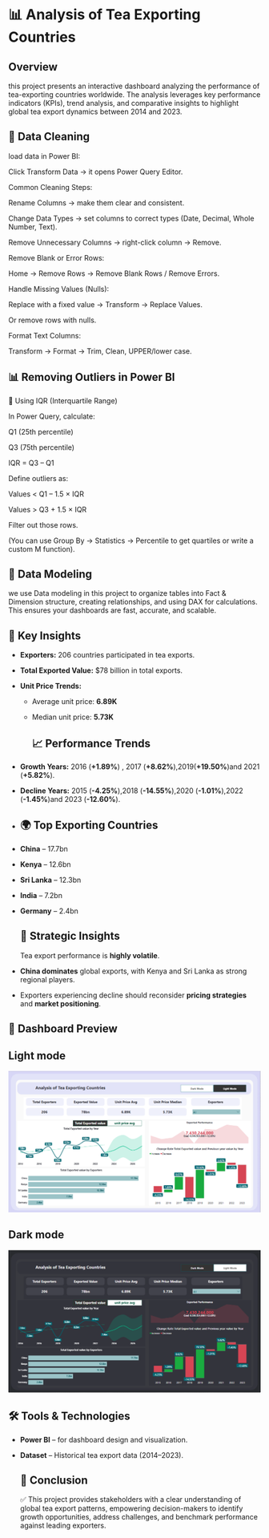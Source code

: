 # 📊 Analysis of Tea Exporting Countries

## Overview
this project presents an interactive dashboard analyzing the performance of tea-exporting countries worldwide. The analysis leverages key performance indicators (KPIs), trend analysis, and comparative insights to highlight global tea export dynamics between 2014 and 2023.

## 🧹  Data Cleaning 
 load data in Power BI:

Click Transform Data → it opens Power Query Editor.

Common Cleaning Steps:

Rename Columns → make them clear and consistent.

Change Data Types → set columns to correct types (Date, Decimal, Whole Number, Text).

Remove Unnecessary Columns → right-click column → Remove.

Remove Blank or Error Rows:

Home → Remove Rows → Remove Blank Rows / Remove Errors.

Handle Missing Values (Nulls):

Replace with a fixed value → Transform → Replace Values.

Or remove rows with nulls.

Format Text Columns:

Transform → Format → Trim, Clean, UPPER/lower case.

## 📊  Removing Outliers in Power BI
🔹  Using IQR (Interquartile Range)

In Power Query, calculate:

Q1 (25th percentile)

Q3 (75th percentile)

IQR = Q3 – Q1

Define outliers as:

Values < Q1 – 1.5 × IQR

Values > Q3 + 1.5 × IQR

Filter out those rows.

(You can use Group By → Statistics → Percentile to get quartiles or write a custom M function).

## 🔹  Data Modeling 
 we use Data modeling in this project  to organize   tables into Fact & Dimension structure, creating relationships, and using DAX for calculations. This ensures your dashboards are fast, accurate, and scalable.
## 🔑 Key Insights
- **Exporters:** 206 countries participated in tea exports.  
- **Total Exported Value:** $78 billion in total exports.  
- **Unit Price Trends:**  
  - Average unit price: **6.89K**  
  - Median unit price: **5.73K**
 
    ## 📈 Performance Trends
- **Growth Years:** 2016 (**+1.89%**) , 2017 (**+8.62%**),2019(**+19.50%**)and 2021 (**+5.82%**).  
- **Decline Years:** 2015 (**-4.25%**),2018 (**-14.55%**),2020 (**-1.01%**),2022 (**-1.45%**)and 2023 (**-12.60%**).

- ## 🌍 Top Exporting Countries
- **China** – 17.7bn  
- **Kenya** – 12.6bn  
- **Sri Lanka** – 12.3bn  
- **India** – 7.2bn  
- **Germany** – 2.4bn

  ## 🎯 Strategic Insights
  Tea export performance is **highly volatile**.  
- **China dominates** global exports, with Kenya and Sri Lanka as strong regional players.  
- Exporters experiencing decline should reconsider **pricing strategies** and **market positioning**.  
  
 
    
## 📸 Dashboard Preview
## Light mode
![Tea Export Dashboard](light.PNG)

## Dark mode
![Tea Export Dashboard](dark.PNG)

## 🛠️ Tools & Technologies
- **Power BI** – for dashboard design and visualization.  
- **Dataset** – Historical tea export data (2014–2023).

  ## 📌 Conclusion
  ✅ This project provides stakeholders with a clear understanding of global tea export patterns, empowering decision-makers to identify growth opportunities, address challenges, and benchmark performance against leading exporters.


